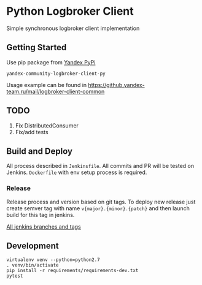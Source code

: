 Python Logbroker Client
=======================

Simple synchronous logbroker client implementation

## Getting Started

Use pip package from [Yandex PyPi](https://pypi.yandex-team.ru/repo/default/yandex-community-logbroker-client-py/)

```
yandex-community-logbroker-client-py
```

Usage example can be found in https://github.yandex-team.ru/mail/logbroker-client-common


## TODO
1) Fix DistributedConsumer
2) Fix/add tests

## Build and Deploy

All process described in `Jenkinsfile`. All commits and PR will be tested on Jenkins.
`Dockerfile` with env setup process is required.

### Release

Release process and version based on git tags.
To deploy new release just create semver tag with name `v{major}.{minor}.{patch}` and then launch build for this tag in jenkins.

[All jenkins branches and tags](https://jenkins.testpers.yandex.net/blue/organizations/jenkins/logbroker-community%2Flogbroker-client-py/branches)

## Development

```
virtualenv venv --python=python2.7
. venv/bin/activate
pip install -r requirements/requirements-dev.txt
pytest
```
